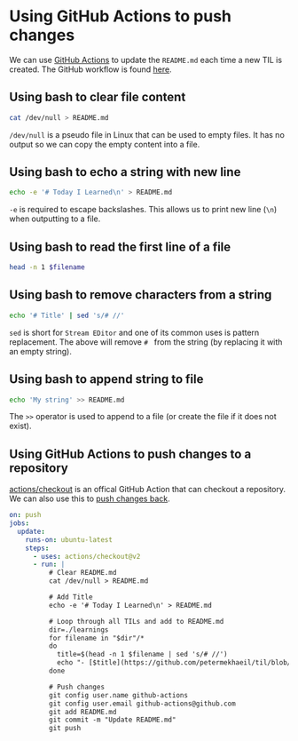 # Using GitHub Actions to push changes

We can use [GitHub Actions](https://docs.github.com/en/actions) to update the `README.md` each time a new TIL is created. The GitHub workflow is found [here](https://github.com/petermekhaeil/til/blob/master/.github/workflows/update.yml).

## Using bash to clear file content

```bash
cat /dev/null > README.md
```
`/dev/null` is a pseudo file in Linux that can be used to empty files. It has no output so we can copy the empty content into a file.

## Using bash to echo a string with new line

```bash
echo -e '# Today I Learned\n' > README.md
```

`-e` is required to escape backslashes. This allows us to print new line (`\n`) when outputting to a file.

## Using bash to read the first line of a file

```bash
head -n 1 $filename
```

## Using bash to remove characters from a string

```bash
echo '# Title' | sed 's/# //'
```

`sed` is short for `Stream EDitor` and one of its common uses is pattern replacement. The above will remove `# ` from the string (by replacing it with an empty string).

## Using bash to append string to file

```bash
echo 'My string' >> README.md
```

The `>>` operator is used to append to a file (or create the file if it does not exist).

## Using GitHub Actions to push changes to a repository

[actions/checkout](https://github.com/actions/checkout) is an offical GitHub Action that can checkout a repository. We can also use this to [push changes back](https://github.com/actions/checkout#Push-a-commit-using-the-built-in-token).

```yml
on: push
jobs:
  update:
    runs-on: ubuntu-latest
    steps:
      - uses: actions/checkout@v2
      - run: |
          # Clear README.md
          cat /dev/null > README.md

          # Add Title
          echo -e '# Today I Learned\n' > README.md

          # Loop through all TILs and add to README.md
          dir=./learnings
          for filename in "$dir"/*
          do
            title=$(head -n 1 $filename | sed 's/# //')
            echo "- [$title](https://github.com/petermekhaeil/til/blob/master/$filename)" >> README.md
          done

          # Push changes
          git config user.name github-actions
          git config user.email github-actions@github.com
          git add README.md
          git commit -m "Update README.md"
          git push
```
